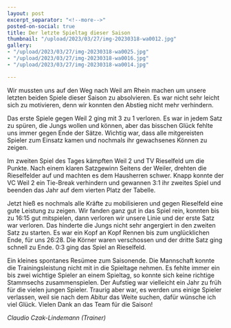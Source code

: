 ```yaml
---
layout: post
excerpt_separator: "<!--more-->"
posted-on-social: true
title: Der letzte Spieltag dieser Saison
thumbnail: "/upload/2023/03/27/img-20230318-wa0012.jpg"
gallery:
- "/upload/2023/03/27/img-20230318-wa0025.jpg"
- "/upload/2023/03/27/img-20230318-wa0016.jpg"
- "/upload/2023/03/27/img-20230318-wa0014.jpg"

---
```

Wir mussten uns auf den Weg nach Weil am Rhein machen um unsere letzten beiden Spiele dieser Saison zu absolvieren. Es war nicht sehr leicht sich zu motivieren, denn wir konnten den Abstieg nicht mehr verhindern.

Das erste Spiele gegen Weil 2 ging mit 3 zu 1 verloren. Es war in jedem Satz zu spüren, die Jungs wollen und können, aber das bisschen Glück fehlte uns immer gegen Ende der Sätze. Wichtig war, dass alle mitgereisten Spieler zum Einsatz kamen und nochmals ihr gewachsenes Können zu zeigen.

Im zweiten Spiel des Tages kämpften Weil 2 und TV Rieselfeld um die Punkte. Nach einem klaren Satzgewinn Seitens der Weiler, drehten die Rieselfelder auf und machten es dem Hausherren schwer. Knapp konnte der VC Weil 2 ein Tie-Break verhindern und gewannen 3:1 ihr zweites Spiel und beenden das Jahr auf dem vierten Platz der Tabelle.

Jetzt hieß es nochmals alle Kräfte zu mobilisieren und gegen Rieselfeld eine gute Leistung zu zeigen. Wir fanden ganz gut in das Spiel rein, konnten bis zu 16:15 gut mitspielen, dann verloren wir unsere Linie und der erste Satz war verloren. Das hinderte die Jungs nicht sehr angergiert in den zweiten Satz zu starten. Es war ein Kopf an Kopf Rennen bis zum unglücklichen Ende, für uns 26:28. Die Körner waren verschossen und der dritte Satz ging schnell zu Ende. 0:3 ging das Spiel an Rieselfeld.

Ein kleines spontanes Resümee zum Saisonende. Die Mannschaft konnte die Trainingsleistung nicht mit in die Spieltage nehmen. Es fehlte immer ein bis zwei wichtige Spieler an einem Spieltag, so konnte sich keine richtige Stammsechs zusammenspielen. Der Aufstieg war vielleicht ein Jahr zu früh für die vielen jungen Spieler. Traurig aber war, es werden uns einige Spieler verlassen, weil sie nach dem Abitur das Weite suchen, dafür wünsche ich viel Glück. Vielen Dank an das Team für die Saison!

_Claudio Czak-Lindemann (Trainer)_